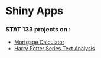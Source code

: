 # Shiny Apps

### STAT 133 projects on [](shinyapps.io):

- [Mortgage Calculator](https://fredcheng02.shinyapps.io/mortgage-calc/)
- [Harry Potter Series Text Analysis](https://fredcheng02.shinyapps.io/harry-potter/)
